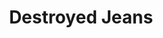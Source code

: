 ---
ee_id_thing: '4463'
site: '1'
type: '2'
inv_num: 2018-125
add_credit:
url: 2018-125-destroyed-jeans
title: Destroyed Jeans
year: '2019'
display_year: '2019'
medium: Vinyl prints onto 8 hanging banners
dims: 650 x 250 cm
pitch: 'Went big 4 this! '
ps:
live_url:
youtube:
related_code:
imgs: destroyed-jeans-2018-125-db-saf--wbBE.jpg,destroyed-jeans-2018-125-db-saf--2s34.jpg
subheading:
download:
commission: Sharjah Art Foundation
related:
layout: things-i-made
---